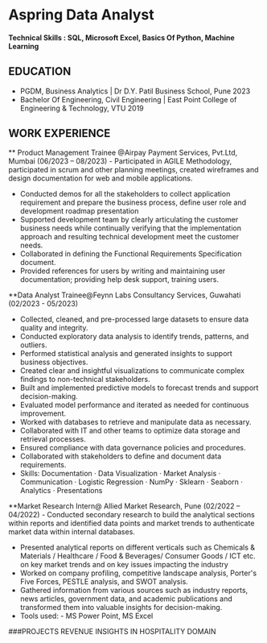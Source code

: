 # Aspring Data Analyst

####  Technical Skills : SQL, Microsoft Excel, Basics Of Python, Machine Learning

##  EDUCATION
	
- PGDM, Business Analytics	      |               	Dr D.Y. Patil Business School, Pune                                                       2023
- Bachelor Of Engineering, Civil Engineering    |  	East Point College of Engineering & Technology, VTU                                       2019                                                                                                                                                                                                                                                                                                                                            
##  WORK EXPERIENCE	

** Product Management Trainee @Airpay Payment Services, Pvt.Ltd, Mumbai (06/2023 – 08/2023)                                                                         - Participated in AGILE Methodology, participated in scrum and other planning meetings, created wireframes and design documentation for web and mobile applications.
- Conducted demos for all the stakeholders to collect application requirement and prepare the business process, define user role and development roadmap presentation
- Supported development team by clearly articulating the customer business needs while continually verifying that the implementation approach and resulting technical development meet the customer needs.
- Collaborated in defining the Functional Requirements Specification document.
- Provided references for users by writing and maintaining user documentation; providing help desk support, training users.

**Data Analyst Trainee@Feynn Labs Consultancy Services, Guwahati (02/2023 - 05/2023) 
- Collected, cleaned, and pre-processed large datasets to ensure data quality and integrity.
- Conducted exploratory data analysis to identify trends, patterns, and outliers.
- Performed statistical analysis and generated insights to support business objectives.
- Created clear and insightful visualizations to communicate complex findings to non-technical stakeholders.
- Built and implemented predictive models to forecast trends and support decision-making.
- Evaluated model performance and iterated as needed for continuous improvement.
- Worked with databases to retrieve and manipulate data as necessary.
- Collaborated with IT and other teams to optimize data storage and retrieval processes.
- Ensured compliance with data governance policies and procedures.
- Collaborated with stakeholders to define and document data requirements.
- Skills: Documentation · Data Visualization · Market Analysis · Communication · Logistic Regression · NumPy · Sklearn · Seaborn · Analytics · Presentations

**Market Research Intern@ Allied Market Research, Pune  (02/2022 – 04/2022)                                                                                                                                	                                                                                                                            - Conducted secondary research to build the analytical sections within reports and identified data points and market trends to authenticate market data within internal databases.
- Presented analytical reports on different verticals such as Chemicals & Materials / Healthcare / Food & Beverages/ Consumer Goods / ICT etc. on key market trends and on key issues impacting the industry
- Worked on company profiling, competitive landscape analysis, Porter's Five Forces, PESTLE analysis, and SWOT analysis.
- Gathered information from various sources such as industry reports, news articles, government data, and academic publications and transformed them into valuable insights for decision-making.
- Tools used: - MS Power Point, MS Excel


###PROJECTS
REVENUE INSIGHTS IN HOSPITALITY DOMAIN
